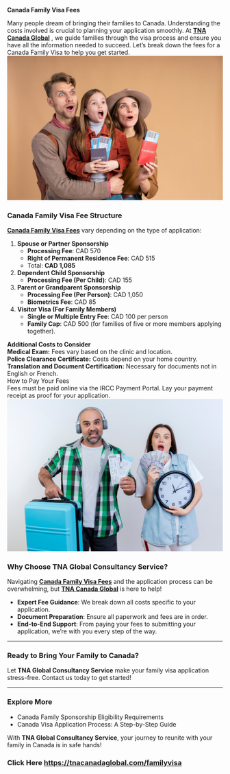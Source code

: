 **Canada Family Visa Fees**  


Many people dream of bringing their families to Canada. Understanding the costs involved is crucial to planning your application smoothly. At [**TNA Canada Global**](https://tnacanadaglobal.com) , we guide families through the visa process and ensure you have all the information needed to succeed. Let’s break down the fees for a Canada Family Visa to help you get started.
![Canada Family Visa Fees](family-three-ready-traveling-with-passport-plane-tickets_23-2149205306.jpg)
### **Canada Family Visa Fee Structure**

[**Canada Family Visa Fees**](https://tnacanadaglobal.com/familyvisa) vary depending on the type of application:

1. **Spouse or Partner Sponsorship**  
   * **Processing Fee**: CAD 570  
   * **Right of Permanent Residence Fee**: CAD 515  
   * Total: **CAD 1,085**  
2. **Dependent Child Sponsorship**  
   * **Processing Fee (Per Child)**: CAD 155  
3. **Parent or Grandparent Sponsorship**  
   * **Processing Fee (Per Person)**: CAD 1,050  
   * **Biometrics Fee**: CAD 85  
4. **Visitor Visa (For Family Members)**  
   * **Single or Multiple Entry Fee**: CAD 100 per person  
   * **Family Cap**: CAD 500 (for families of five or more members applying together).

**Additional Costs to Consider**  
**Medical Exam:** Fees vary based on the clinic and location.  
**Police Clearance Certificate:** Costs depend on your home country.  
**Translation and Document Certification:** Necessary for documents not in English or French.  
How to Pay Your Fees  
Fees must be paid online via the IRCC Payment Portal. Lay your payment receipt as proof for your application.
![Canada Family Visa](impressed-adult-traveler-couple-man-wearing-headphones-holding-travel-tickets-suitcase-woman-holding-money-clock-both-looking_141793-57793.jpg)
### **Why Choose TNA Global Consultancy Service?**

Navigating [**Canada Family Visa Fees**](https://tnacanadaglobal.com/familyvisa) and the application process can be overwhelming, but [**TNA Canada Global**](https://tnacanadaglobal.com) is here to help\!

* **Expert Fee Guidance**: We break down all costs specific to your application.  
* **Document Preparation**: Ensure all paperwork and fees are in order.  
* **End-to-End Support**: From paying your fees to submitting your application, we’re with you every step of the way.

---

### **Ready to Bring Your Family to Canada?**

Let **TNA Global Consultancy Service** make your family visa application stress-free. Contact us today to get started\!

---

### **Explore More**

* Canada Family Sponsorship Eligibility Requirements  
* Canada Visa Application Process: A Step-by-Step Guide

With **TNA Global Consultancy Service**, your journey to reunite with your family in Canada is in safe hands\!

### **Click Here** https://tnacanadaglobal.com/familyvisa


